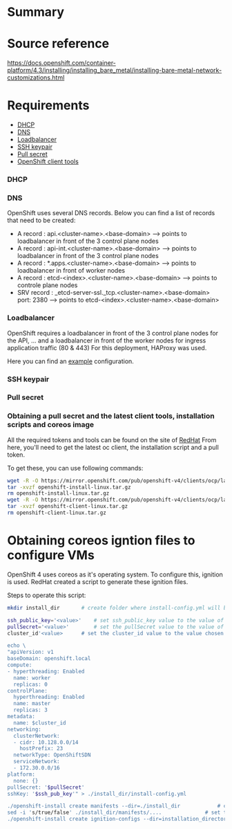 # Summary #

# Source reference #
https://docs.openshift.com/container-platform/4.3/installing/installing_bare_metal/installing-bare-metal-network-customizations.html

# Requirements #
* [DHCP](#dhcp)
* [DNS](#dns)
* [Loadbalancer](#loadbalancer)
* [SSH keypair](#ssh-keypair)
* [Pull secret](#pull-secret)
* [OpenShift client tools](#obtaining-coreos-igntion-files-to-configure-vms)

### DHCP ###

### DNS ###

OpenShift uses several DNS records.
Below you can find a list of records that need to be created:

- A record	: 	api.\<cluster-name\>.\<base-domain\> \-\-\> points to loadbalancer in front of the 3 control plane nodes
- A record	: 	api-int.\<cluster-name\>.\<base-domain\> \-\-\> points to loadbalancer in front of the 3 control plane nodes
- A record	: 	\*.apps.\<cluster-name\>.\<base-domain\> \-\-\> points to loadbalancer in front of worker nodes
- A record	: 	etcd-\<index\>.\<cluster-name\>.\<base-domain\> \-\-\> points to controle plane nodes 
- SRV record	: 	\_etcd-server-ssl._tcp.\<cluster-name\>.\<base-domain\> port: 2380 \-\-\> points to etcd-\<index\>.\<cluster-name\>.\<base-domain\>

### Loadbalancer ###

OpenShift requires a loadbalancer in front of the 3 control plane nodes for the API, ... and a loadbalancer in front of the worker nodes for ingress application traffic (80 & 443)
For this deployment, HAProxy was used.

Here you can find an [example](https://github.com/JonasGovaerts/ocp4/tree/development/haproxy) configuration.

### SSH keypair ###

### Pull secret ###

### Obtaining a pull secret and the latest client tools, installation scripts and coreos image ###

All the required tokens and tools can be found on the site of [RedHat](https://cloud.redhat.com/openshift/install/metal/user-provisioned)
From here, you'll need to get the latest oc client, the installation script and a pull token.

To get these, you can use following commands:

````bash
wget -R -O https://mirror.openshift.com/pub/openshift-v4/clients/ocp/latest/openshift-install-linux.tar.gz
tar -xvzf openshift-install-linux.tar.gz
rm openshift-install-linux.tar.gz
wget -R -O https://mirror.openshift.com/pub/openshift-v4/clients/ocp/latest/openshift-client-linux.tar.gz
tar -xvzf openshift-client-linux.tar.gz 
rm openshift-client-linux.tar.gz
````

# Obtaining coreos igntion files to configure VMs #
OpenShift 4 uses coreos as it's operating system. To configure this, ignition is used.
RedHat created a script to generate these ignition files.

Steps to operate this script:

````bash
mkdir install_dir 		# create folder where install-config.yml will be placed

ssh_public_key='<value>' 	# set ssh_public_key value to the value of the newly generated ssh keypair
pullSecret='<value>' 		# set the pullSecret value to the value of the obtained pullsecret from RedHat
cluster_id'<value> 		# set the cluster_id value to the value chosen for the cluster name

echo \
"apiVersion: v1
baseDomain: openshift.local
compute:
- hyperthreading: Enabled
  name: worker
  replicas: 0
controlPlane:
  hyperthreading: Enabled
  name: master
  replicas: 3
metadata:
  name: $cluster_id
networking:
  clusterNetwork:
  - cidr: 10.128.0.0/14
    hostPrefix: 23
  networkType: OpenShiftSDN
  serviceNetwork:
  - 172.30.0.0/16
platform:
  none: {}
pullSecret: '$pullSecret'
sshKey: '$ssh_pub_key'" > ./install_dir/install-config.yml

./openshift-install create manifests --dir=./install_dir 			# create the manifest files to be used by the script to generate the ignition files
sed -i 's/true/false' ./install_dir/manifests/....				# set the scheduleability of the controle plane nodes to false
./openshift-install create ignition-configs --dir=installation_directory	# create the ignition files required for the VMs
````
